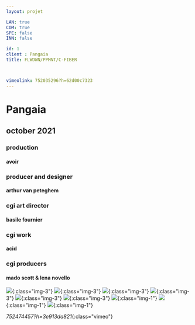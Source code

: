 ```yaml
---
layout: projet

LAN: true  
COM: true
SPE: false
INN: false

id: 1
client : Pangaia
title: FLWDWN/PPMNT/C-FIBER



vimeolink: 752035296?h=62d00c7323
---
```


# Pangaia
## october 2021 

### production
#### avoir
### producer and designer
#### arthur van peteghem
### cgi art director 
#### basile fournier
### cgi work
#### acid
### cgi producers 
#### mado scott & lena novello 

![](/assets/projets/PANGAIA_01.png){:class="img-3"}
![](/assets/projets/PANGAIA_02.png){:class="img-3"}
![](/assets/projets/PANGAIA_03.png){:class="img-3"}
![](/assets/projets/PANGAIA_04.jpg){:class="img-3"}
![](/assets/projets/PANGAIA_05.jpg){:class="img-3"}
![](/assets/projets/PANGAIA_06.jpg){:class="img-3"}
![](/assets/projets/PANGAIA_07.jpg){:class="img-1"}
![](/assets/projets/PANGAIA_08.png){:class="img-1"}
![](/assets/projets/PANGAIA_09.png){:class="img-1"}

*752474457?h=3e913da821*{:class="vimeo"}